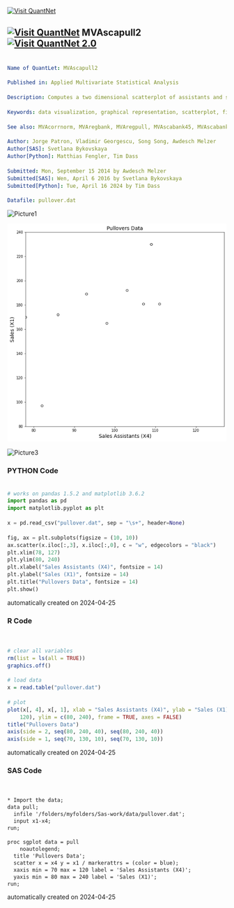 [<img src="https://github.com/QuantLet/Styleguide-and-FAQ/blob/master/pictures/banner.png" width="1100" alt="Visit QuantNet">](http://quantlet.de/)

## [<img src="https://github.com/QuantLet/Styleguide-and-FAQ/blob/master/pictures/qloqo.png" alt="Visit QuantNet">](http://quantlet.de/) **MVAscapull2** [<img src="https://github.com/QuantLet/Styleguide-and-FAQ/blob/master/pictures/QN2.png" width="60" alt="Visit QuantNet 2.0">](http://quantlet.de/)

```yaml

Name of QuantLet: MVAscapull2

Published in: Applied Multivariate Statistical Analysis

Description: Computes a two dimensional scatterplot of assistants and sales from the pullovers data set.

Keywords: data visualization, graphical representation, scatterplot, financial, plot, sas

See also: MVAcorrnorm, MVAregbank, MVAregpull, MVAscabank45, MVAscabank56, MVAscabank456, MVAscacar, MVAscapull1, MVAdraftbank4, MVAdrafthousing, MVAdrafthousingt

Author: Jorge Patron, Vladimir Georgescu, Song Song, Awdesch Melzer
Author[SAS]: Svetlana Bykovskaya
Author[Python]: Matthias Fengler, Tim Dass

Submitted: Mon, September 15 2014 by Awdesch Melzer
Submitted[SAS]: Wen, April 6 2016 by Svetlana Bykovskaya
Submitted[Python]: Tue, April 16 2024 by Tim Dass

Datafile: pullover.dat

```

![Picture1](MVAscapull2_1.png)

![Picture2](MVAscapull2_python.png)

![Picture3](MVAscapull2_sas.png)

### PYTHON Code
```python

# works on pandas 1.5.2 and matplotlib 3.6.2
import pandas as pd
import matplotlib.pyplot as plt

x = pd.read_csv("pullover.dat", sep = "\s+", header=None)

fig, ax = plt.subplots(figsize = (10, 10))
ax.scatter(x.iloc[:,3], x.iloc[:,0], c = "w", edgecolors = "black")
plt.xlim(78, 127)
plt.ylim(80, 240)
plt.xlabel("Sales Assistants (X4)", fontsize = 14)
plt.ylabel("Sales (X1)", fontsize = 14)
plt.title("Pullovers Data", fontsize = 14)
plt.show()
```

automatically created on 2024-04-25

### R Code
```r


# clear all variables
rm(list = ls(all = TRUE))
graphics.off()

# load data
x = read.table("pullover.dat")

# plot
plot(x[, 4], x[, 1], xlab = "Sales Assistants (X4)", ylab = "Sales (X1)", xlim = c(70, 
    120), ylim = c(80, 240), frame = TRUE, axes = FALSE)
title("Pullovers Data")
axis(side = 2, seq(80, 240, 40), seq(80, 240, 40))
axis(side = 1, seq(70, 130, 10), seq(70, 130, 10))

```

automatically created on 2024-04-25

### SAS Code
```sas


* Import the data;
data pull;
  infile '/folders/myfolders/Sas-work/data/pullover.dat';
  input x1-x4; 
run;

proc sgplot data = pull
    noautolegend;
  title 'Pullovers Data';
  scatter x = x4 y = x1 / markerattrs = (color = blue);
  xaxis min = 70 max = 120 label = 'Sales Assistants (X4)';
  yaxis min = 80 max = 240 label = 'Sales (X1)';
run;
```

automatically created on 2024-04-25